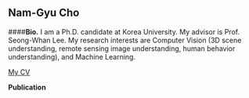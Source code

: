 ## Nam-Gyu Cho

####<b>Bio.</b> I am a Ph.D. candidate at Korea University. My advisor is  Prof. Seong-Whan Lee. My research interests are Computer Vision (3D scene understanding, remote sensing image understanding, human behavior understanding), and Machine Learning. 


<a href="https://github.com/NamgyuCho/NamgyuCho/blob/master/ngcho_CV.pdf">My CV</a>

<b>Publication</b>
